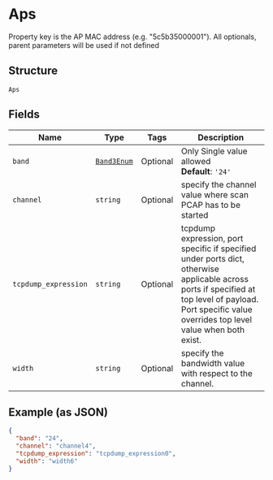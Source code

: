
# Aps

Property key is the AP MAC address (e.g. "5c5b35000001"). All optionals, parent parameters will be used if not defined

## Structure

`Aps`

## Fields

| Name | Type | Tags | Description |
|  --- | --- | --- | --- |
| `band` | [`Band3Enum`](../../doc/models/band-3-enum.md) | Optional | Only Single value allowed<br>**Default**: `'24'` |
| `channel` | `string` | Optional | specify the channel value where scan PCAP has to be started |
| `tcpdump_expression` | `string` | Optional | tcpdump expression, port specific if specified under ports dict, otherwise applicable across ports if specified at top level of payload. Port specific value overrides top level value when both exist. |
| `width` | `string` | Optional | specify the bandwidth value with respect to the channel. |

## Example (as JSON)

```json
{
  "band": "24",
  "channel": "channel4",
  "tcpdump_expression": "tcpdump_expression0",
  "width": "width6"
}
```

